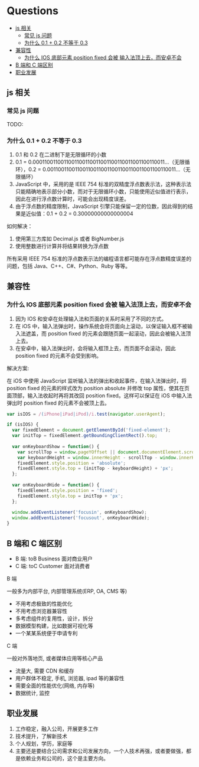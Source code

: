 # Questions

- [js 相关](#js-相关)
  - [常见 js 问题](#常见-js-问题)
  - [为什么 0.1 + 0.2 不等于 0.3](#为什么-01--02-不等于-03)
- [兼容性](#兼容性)
  - [为什么 IOS 底部元素 position fixed 会被 输入法顶上去，而安卓不会](#为什么-ios-底部元素-position-fixed-会被-输入法顶上去而安卓不会)
- [B 端和 C 端区别](#b-端和-c-端区别)
- [职业发展](#职业发展)

## js 相关

### 常见 js 问题

TODO:

### 为什么 0.1 + 0.2 不等于 0.3

1. 0.1 和 0.2 在二进制下是无限循环的小数
2. 0.1 = 0.0001100110011001100110011001100110011001100110011...（无限循环），0.2 = 0.001100110011001100110011001100110011001100110011...（无限循环）
3. JavaScript 中，采用的是 IEEE 754 标准的双精度浮点数表示法，这种表示法只能精确地表示部分小数，而对于无限循环小数，只能使用近似值进行表示，因此在进行浮点数计算时，可能会出现精度误差。
4. 由于浮点数的精度限制，JavaScript 引擎只能保留一定的位数，因此得到的结果是近似值：0.1 + 0.2 = 0.30000000000000004

如何解决：

1. 使用第三方库如 Decimal.js 或者 BigNumber.js
2. 使用整数进行计算并将结果转换为浮点数

所有采用 IEEE 754 标准的浮点数表示法的编程语言都可能存在浮点数精度误差的问题，包括 Java、C++、C#、Python、Ruby 等等。

## 兼容性

### 为什么 IOS 底部元素 position fixed 会被 输入法顶上去，而安卓不会

1. 因为 IOS 和安卓在处理输入法和页面的关系时采用了不同的方式。
2. 在 iOS 中，输入法弹出时，操作系统会将页面向上滚动，以保证输入框不被输入法遮盖，而 position fixed 的元素会跟随页面一起滚动，因此会被输入法顶上去。
3. 在安卓中，输入法弹出时，会将输入框顶上去，而页面不会滚动，因此 position fixed 的元素不会受到影响。

解决方案:

在 iOS 中使用 JavaScript 监听输入法的弹出和收起事件，在输入法弹出时，将 position fixed 的元素的样式改为 position absolute 并修改 top 属性，使其在页面顶部，输入法收起时再将其改回 position fixed。这样可以保证在 iOS 中输入法弹出时 position fixed 的元素不会被顶上去。

```js
var isIOS = /(iPhone|iPad|iPod)/i.test(navigator.userAgent);

if (isIOS) {
  var fixedElement = document.getElementById('fixed-element');
  var initTop = fixedElement.getBoundingClientRect().top;
  
  var onKeyboardShow = function() {
    var scrollTop = window.pageYOffset || document.documentElement.scrollTop || document.body.scrollTop || 0;
    var keyboardHeight = window.innerHeight - scrollTop - window.innerHeight * 0.7;
    fixedElement.style.position = 'absolute';
    fixedElement.style.top = (initTop - keyboardHeight) + 'px';
  };
  
  var onKeyboardHide = function() {
    fixedElement.style.position = 'fixed';
    fixedElement.style.top = initTop + 'px';
  };
  
  window.addEventListener('focusin', onKeyboardShow);
  window.addEventListener('focusout', onKeyboardHide);
}
```

## B 端和 C 端区别

- B 端: toB Business 面对商业用户
- C 端: toC Customer 面对消费者

B 端

一般多为内部平台, 内部管理系统(ERP, OA, CMS 等)

- 不用考虑极致的性能优化
- 不用考虑浏览器兼容性
- 多考虑组件的复用性，设计，拆分
- 数据模型构建，比如数据可视化等
- 一个某某系统便于申请专利

C 端

一般对外落地页, 或者媒体应用等核心产品

- 流量大, 需要 CDN 和缓存
- 用户群体不稳定, 手机, 浏览器, ipad 等的兼容性
- 需要全面的性能优化(网络, 内存等)
- 数据统计, 监控

## 职业发展

1. 工作稳定，融入公司，开展更多工作
2. 技术提升，了解新技术
3. 个人规划，学历，家庭等
4. 主要还是要结合公司需求和公司发展方向，一个人技术再强，或者要做强，都是依赖业务和公司的，这个是主要方向。
